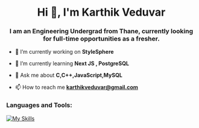 <h1 align="center">Hi 👋, I'm Karthik Veduvar</h1>
<h3 align="center">I am an Engineering Undergrad from Thane, currently looking for full-time opportunities as a fresher.</h3>

- 🔭 I’m currently working on **StyleSphere**

- 🌱 I’m currently learning **Next JS , PostgreSQL**

- 💬 Ask me about **C,C++,JavaScript,MySQL**

- 📫 How to reach me **karthikveduvar@gmail.com**

<h3 align="left">Languages and Tools:</h3>

[![My Skills](https://skillicons.dev/icons?i=js,c,cpp,html,css,js,react,nodejs,express,mysql,mongodb,vscode)](https://skillicons.dev)
